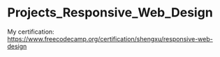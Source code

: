 # Projects_Responsive_Web_Design
My certification: https://www.freecodecamp.org/certification/shengxu/responsive-web-design
